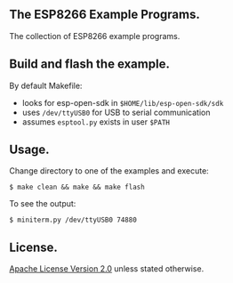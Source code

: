 ## The ESP8266 Example Programs.

The collection of ESP8266 example programs.

## Build and flash the example.

By default Makefile:
- looks for esp-open-sdk in `$HOME/lib/esp-open-sdk/sdk`
- uses `/dev/ttyUSB0` for USB to serial communication
- assumes `esptool.py` exists in user `$PATH`

## Usage.

Change directory to one of the examples and execute:

```
$ make clean && make && make flash 
```

To see the output:

```
$ miniterm.py /dev/ttyUSB0 74880
```

## License.

[Apache License Version 2.0](LICENSE) unless stated otherwise.